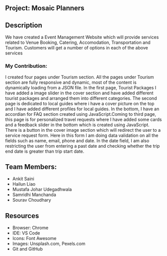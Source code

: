 ## **Project: Mosaic Planners**

## Description
We have created a Event Management Website which will provide services related to Venue Booking, Catering, Accomodation, Transportation and Tourism. Customers will get a number of options in each of the above services 

### My Contribution:
I created four pages under Tourism section. All the pages under Tourism section are fully responsive and dynamic, most of the content is dynamically loading from a JSON file. In the first page, Tourist Packages I have added a image slider in the cover section and have added different tourist packages and arranged them into different categories. The second page is dedicated to local guides where i have a cover picture on the top and I have added different profiles for local guides. In the bottom, I have an accordian for FAQ section created using JavaScript.Coming to third page, this page is for personalized travel requests where I have added some cards and a feedback slider in the bottom which is created using JavaScript. There is a button in the cover image section which will redirect the user to a service request form. Here in this form I am doing data validation on all the fields such as name, email, phone and date. In the date field, I am also restricting the user from entering a past date and checking whether the trip end date is greater than trip start date.

## Team Members:
* Ankit Saini
* Hailun Liao
* Mustafa Johar Udegadhwala
* Samridhi Manchanda
* Sourav Choudhary

## Resources
* Browser: Chrome
* IDE: VS Code
* Icons: Font Awesome
* Images: Unsplash.com, Pexels.com
* Git and GitHub